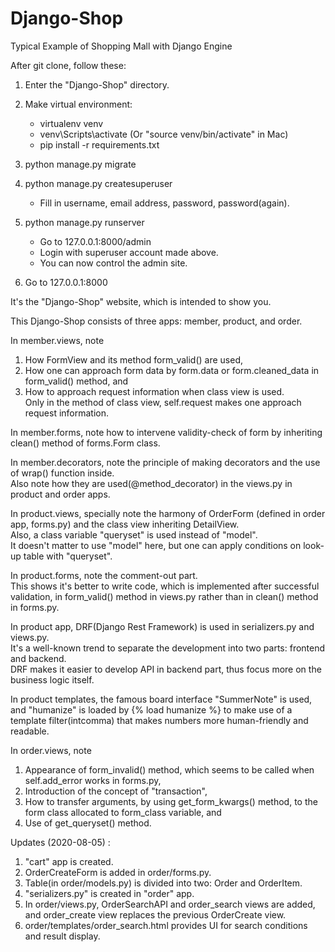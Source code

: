 # Django-Shop
Typical Example of Shopping Mall with Django Engine

After git clone, follow these:

  1) Enter the "Django-Shop" directory.

  2) Make virtual environment:
     - virtualenv venv
     - venv\Scripts\activate (Or "source venv/bin/activate" in Mac)
     - pip install -r requirements.txt

  3) python manage.py migrate

  4) python manage.py createsuperuser
     - Fill in username, email address, password, password(again).

  5) python manage.py runserver
     - Go to 127.0.0.1:8000/admin
     - Login with superuser account made above.
     - You can now control the admin site.

  6) Go to 127.0.0.1:8000

  It's the "Django-Shop" website, which is intended to show you.

This Django-Shop consists of three apps: member, product, and order.


In member.views, note
  1. How FormView and its method form_valid() are used,
  2. How one can approach form data by form.data or form.cleaned_data in form_valid() method, and
  3. How to approach request information when class view is used.  
Only in the method of class view, self.request makes one approach request information.

In member.forms, note how to intervene validity-check of form by inheriting clean() method of forms.Form class.

In member.decorators, note the principle of making decorators and the use of wrap() function inside.  
Also note how they are used(@method_decorator) in the views.py in product and order apps.


In product.views, specially note the harmony of OrderForm (defined in order app, forms.py) and the class view inheriting DetailView.  
Also, a class variable "queryset" is used instead of "model".  
It doesn't matter to use "model" here, but one can apply conditions on look-up table with "queryset".

In product.forms, note the comment-out part.  
This shows it's better to write code, which is implemented after successful validation, in form_valid() method in views.py rather than in clean() method in forms.py.

In product app, DRF(Django Rest Framework) is used in serializers.py and views.py.  
It's a well-known trend to separate the development into two parts: frontend and backend.  
DRF makes it easier to develop API in backend part, thus focus more on the business logic itself.

In product templates, the famous board interface "SummerNote" is used,  
and "humanize" is loaded by {% load humanize %} to make use of a template filter(intcomma) that makes numbers more human-friendly and readable.


In order.views, note
1. Appearance of form_invalid() method, which seems to be called when self.add_error works in forms.py,
2. Introduction of the concept of "transaction",
3. How to transfer arguments, by using get_form_kwargs() method, to the form class allocated to form_class variable, and
4. Use of get_queryset() method.


Updates (2020-08-05) :

1) "cart" app is created.  
2) OrderCreateForm is added in order/forms.py.  
3) Table(in order/models.py) is divided into two: Order and OrderItem.  
4) "serializers.py" is created in "order" app.  
5) In order/views.py, OrderSearchAPI and order_search views are added, and order_create view replaces the previous OrderCreate view.  
6) order/templates/order_search.html provides UI for search conditions and result display.
